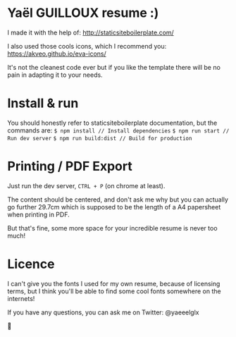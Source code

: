 # Yaël GUILLOUX resume :)

I made it with the help of: http://staticsiteboilerplate.com/

I also used those cools icons, which I recommend you: https://akveo.github.io/eva-icons/

It's not the cleanest code ever but if you like the template there will be no pain in adapting it to your needs.

# Install & run

You should honestly refer to staticsiteboilerplate documentation, but the commands are:
`$ npm install // Install dependencies`
`$ npm run start // Run dev server`
`$ npm run build:dist // Build for production`

# Printing / PDF Export

Just run the dev server, `CTRL + P` (on chrome at least).

The content should be centered, and don't ask me why but you can actually go further 29.7cm which is supposed to be the length of a A4 papersheet when printing in PDF.

But that's fine, some more space for your incredible resume is never too much!

# Licence

I can't give you the fonts I used for my own resume, because of licensing terms, but I think you'll be able to find some cool fonts somewhere on the internets!

If you have any questions, you can ask me on Twitter: @yaeeelglx

👋
